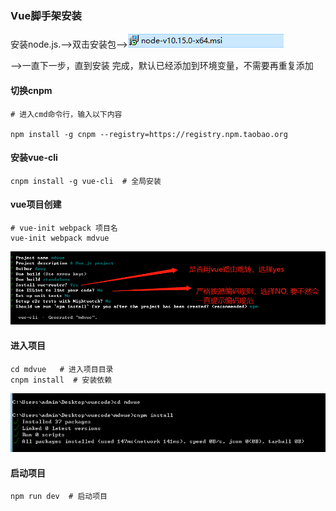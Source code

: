 ### Vue脚手架安装

安装node.js.-->双击安装包-->![node安装](.\django相关截图\node安装.png)

-->一直下一步，直到安装 完成，默认已经添加到环境变量，不需要再重复添加



#### 切换cnpm

```node
# 进入cmd命令行，输入以下内容

npm install -g cnpm --registry=https://registry.npm.taobao.org
```

#### 安装vue-cli

```node
cnpm install -g vue-cli  # 全局安装
```

#### vue项目创建

```
# vue-init webpack 项目名
vue-init webpack mdvue
```

![Vue项目创建](.\django相关截图\Vue项目创建.png)

#### 进入项目

```node
cd mdvue   # 进入项目目录
cnpm install  # 安装依赖

```

![vue依赖包安装](.\django相关截图\vue依赖包安装.png)

#### 启动项目

```node
npm run dev  # 启动项目
```

